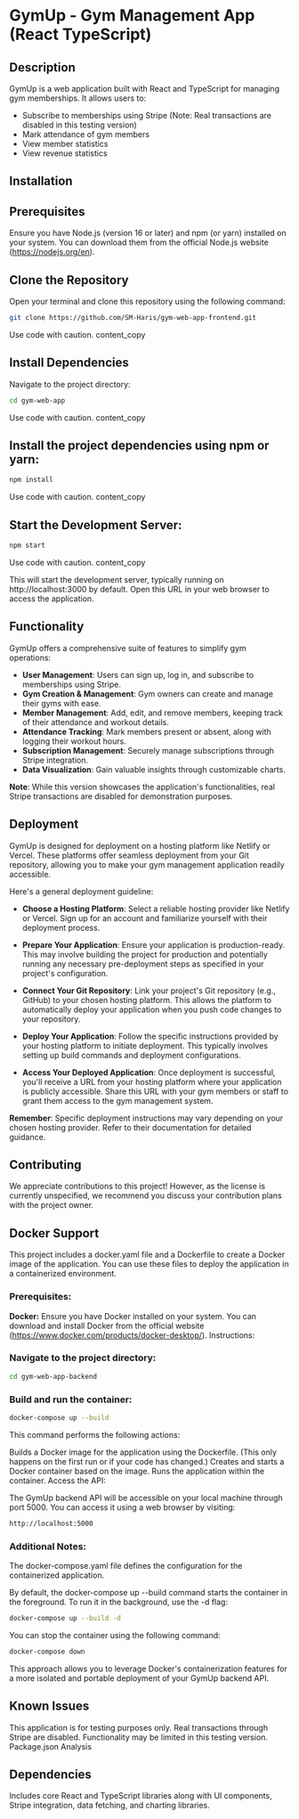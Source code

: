 # GymUp - Gym Management App (React TypeScript)

## Description
GymUp is a web application built with React and TypeScript for managing gym memberships. It allows users to:

* Subscribe to memberships using Stripe (Note: Real transactions are disabled in this testing version)
* Mark attendance of gym members
* View member statistics
* View revenue statistics

## Installation

## Prerequisites
Ensure you have Node.js (version 16 or later) and npm (or yarn) installed on your system. You can download them from the official Node.js website (https://nodejs.org/en).

## Clone the Repository
Open your terminal and clone this repository using the following command:

```Bash
git clone https://github.com/SM-Haris/gym-web-app-frontend.git
```

Use code with caution.
content_copy

## Install Dependencies
Navigate to the project directory:

```Bash
cd gym-web-app
```

Use code with caution.
content_copy

## Install the project dependencies using npm or yarn:

```Bash
npm install
```

Use code with caution.
content_copy

## Start the Development Server:

```Bash
npm start
```

Use code with caution.
content_copy

This will start the development server, typically running on http://localhost:3000 by default. Open this URL in your web browser to access the application.

## Functionality
GymUp offers a comprehensive suite of features to simplify gym operations:

* **User Management**: Users can sign up, log in, and subscribe to memberships using Stripe.
* **Gym Creation & Management**: Gym owners can create and manage their gyms with ease.
* **Member Management**: Add, edit, and remove members, keeping track of their attendance and workout details.
* **Attendance Tracking**: Mark members present or absent, along with logging their workout hours.
* **Subscription Management**: Securely manage subscriptions through Stripe integration.
* **Data Visualization**: Gain valuable insights through customizable charts.

**Note**: While this version showcases the application's functionalities, real Stripe transactions are disabled for demonstration purposes.

## Deployment
GymUp is designed for deployment on a hosting platform like Netlify or Vercel. These platforms offer seamless deployment from your Git repository, allowing you to make your gym management application readily accessible.

Here's a general deployment guideline:

* **Choose a Hosting Platform**: Select a reliable hosting provider like Netlify or Vercel. Sign up for an account and familiarize yourself with their deployment process.

* **Prepare Your Application**: Ensure your application is production-ready. This may involve building the project for production and potentially running any necessary pre-deployment steps as specified in your project's configuration.

* **Connect Your Git Repository**: Link your project's Git repository (e.g., GitHub) to your chosen hosting platform. This allows the platform to automatically deploy your application when you push code changes to your repository.

* **Deploy Your Application**: Follow the specific instructions provided by your hosting platform to initiate deployment. This typically involves setting up build commands and deployment configurations.

* **Access Your Deployed Application**: Once deployment is successful, you'll receive a URL from your hosting platform where your application is publicly accessible. Share this URL with your gym members or staff to grant them access to the gym management system.

**Remember**: Specific deployment instructions may vary depending on your chosen hosting provider. Refer to their documentation for detailed guidance.


## Contributing

We appreciate contributions to this project! However, as the license is currently unspecified, we recommend you discuss your contribution plans with the project owner.

## Docker Support
This project includes a docker.yaml file and a Dockerfile to create a Docker image of the application. You can use these files to deploy the application in a containerized environment.

### Prerequisites:
**Docker:** Ensure you have Docker installed on your system. You can download and install Docker from the official website (https://www.docker.com/products/docker-desktop/).
Instructions:

### Navigate to the project directory:

```Bash
cd gym-web-app-backend
```

### Build and run the container:

```Bash
docker-compose up --build
```

This command performs the following actions:

Builds a Docker image for the application using the Dockerfile. (This only happens on the first run or if your code has changed.)
Creates and starts a Docker container based on the image.
Runs the application within the container.
Access the API:

The GymUp backend API will be accessible on your local machine through port 5000. You can access it using a web browser by visiting:

```bash
http://localhost:5000
```

### Additional Notes:

The docker-compose.yaml file defines the configuration for the containerized application.

By default, the docker-compose up --build command starts the container in the foreground. To run it in the background, use the -d flag:

```Bash
docker-compose up --build -d
```

You can stop the container using the following command:

```Bash
docker-compose down
```

This approach allows you to leverage Docker's containerization features for a more isolated and portable deployment of your GymUp backend API.

## Known Issues

This application is for testing purposes only. Real transactions through Stripe are disabled.
Functionality may be limited in this testing version.
Package.json Analysis

## Dependencies
Includes core React and TypeScript libraries along with UI components, Stripe integration, data fetching, and charting libraries.